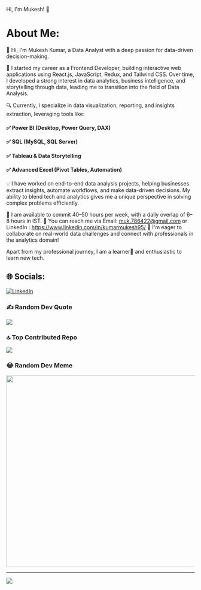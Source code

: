 Hi, I'm Mukesh! 👋

# About Me:
👋 Hi, I'm Mukesh Kumar, a Data Analyst with  a deep passion for data-driven decision-making.

🔹 I started my career as a Frontend Developer, building interactive web applications using React.js, JavaScript, Redux, and Tailwind CSS. Over time, I developed a strong interest in data analytics, business intelligence, and storytelling through data, leading me to transition into the field of Data Analysis.

🔍 Currently, I specialize in data visualization, reporting, and insights extraction, leveraging tools like:
#### ✅ Power BI (Desktop, Power Query, DAX)
#### ✅ SQL (MySQL, SQL Server)
#### ✅ Tableau & Data Storytelling
#### ✅ Advanced Excel (Pivot Tables, Automation)


💡 I have worked on end-to-end data analysis projects, helping businesses extract insights, automate workflows, and make data-driven decisions. My ability to blend tech and analytics gives me a unique perspective in solving complex problems efficiently.

📌 I am available to commit 40–50 hours per week, with a daily overlap of 6–8 hours in IST.
📩 You can reach me via Email: muk.786422@gmail.com or LinkedIn : https://www.linkedin.com/in/kumarmukesh95/
🚀 I'm eager to collaborate on real-world data challenges and connect with professionals in the analytics domain!

Apart from my professional journey, I am a learner📝 and enthusiastic to learn new tech.



## 🌐 Socials:
[![LinkedIn](https://img.shields.io/badge/LinkedIn-%230077B5.svg?logo=linkedin&logoColor=white)](https://linkedin.com/in/kumarmukesh95) 




### ✍️ Random Dev Quote
![](https://quotes-github-readme.vercel.app/api?type=horizontal&theme=radical)

### 🔝 Top Contributed Repo
![](https://github-contributor-stats-sigma-five.vercel.app/api?username=Mukesh39&limit=5&theme=dark&combine_all_yearly_contributions=true)

### 😂 Random Dev Meme
<img src="https://miro.medium.com/v2/resize:fit:1400/1*yZBLnzplDRdJHa7NjYdexA.png" width="512px"/>

---
[![](https://visitcount.itsvg.in/api?id=Mukesh39&icon=0&color=0)](https://visitcount.itsvg.in)

<!-- Proudly created with GPRM ( https://gprm.itsvg.in ) -->
